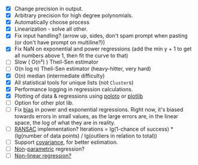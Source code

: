 -   [x] Change precision in output.
-   [x] Arbitrary precision for high degree polynomials.
-   [x] Automatically choose process
-   [x] Linearization - solve all other.
-   [x] Fix input handling? (arrow up, sides, don't spam prompt when pasting (or don't have prompt on multiline?))
-   [x] Fix NaN on exponential and power regressions (add the min y + 1 to get all numbers above 1, then fit the curve to that)
-   [ ] Slow ( O(n²) ) Theil-Sen estimator
-   [ ] O(n log n) Theil-Sen estimator (heavy-hitter, very hard)
-   [x] O(n) median (intermediate difficulty)
-   [x] All statistical tools for unique lists (not `Cluster`s)
-   [x] Performance logging in regression calculations.
-   [x] Plotting of data & regressions using [poloto](https://crates.io/crates/poloto) or [plotlib](https://crates.io/crates/plotlib)
-   [ ] Option for other plot lib.
-   [ ] Fix [bias](https://en.wikipedia.org/wiki/Nonlinear_regression#Transformation) in power and exponential regressions.
        Right now, it's biased towards errors in small values, as the large errors are, in the linear space, the log of what they are in reality.
-   [ ] [RANSAC](https://en.wikipedia.org/wiki/Random_sample_consensus) implementation? Iterations = lg(1-chance of success) \* (lg(number of data points) / lg(outliers in relation to total))
-   [ ] Support [covariance](https://en.wikipedia.org/wiki/Generalized_least_squares), for better estimation.
-   [ ] [Non](https://en.wikipedia.org/wiki/K-nearest_neighbors_algorithm)-[parametric](https://en.wikipedia.org/wiki/Local_regression) regression?
-   [ ] [Non-linear regression?](https://en.wikipedia.org/wiki/Non-linear_least_squares)
